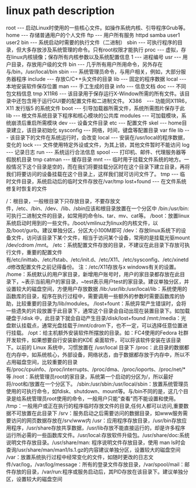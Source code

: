 # linux path description

root --- 启动Linux时使用的一些核心文件。如操作系统内核、引导程序Grub等。
home --- 存储普通用户的个人文件
ftp --- 用户所有服务
httpd
samba
user1
user2
bin --- 系统启动时需要的执行文件（二进制）
sbin --- 可执行程序的目录，但大多存放涉及系统管理的命令。只有root权限才能执行
proc --- 虚拟，存在linux内核镜像；保存所有内核参数以及系统配置信息
1 --- 进程编号
usr --- 用户目录，存放用户级的文件
bin --- 几乎所有用户所用命令，另外存在与/bin，/usr/local/bin
sbin --- 系统管理员命令，与用户相关，例如，大部分服务器程序
include ---  存放C/C++头文件的目录
lib --- 固定的程序数据
local --- 本地安装软件保存位置
man --- 手工生成的目录
info --- 信息文档
doc --- 不同包文档信息
tmp
X11R6 ---  该目录用于保存运行X-Window所需的所有文件。该目录中还包含用于运行GUI要的配置文件和二进制文件。
X386　--- 功能同X11R6，X11 发行版5 的系统文件
boot --- 引导加载器所需文件，系统所需图片保存于此
lib --- 根文件系统目录下程序和核心模块的公共库
modules --- 可加载模块，系统崩溃后重启所需模块
dev --- 设备文件目录
etc --- 配置文件
skel --- home目录建立，该目录初始化
sysconfig --- 网络，时间，键盘等配置目录
var
file
lib --- 该目录下的文件在系统运行时，会改变
local --- 安装在/usr/local的程序数据，变化的
lock --- 文件使用特定外设或文件，为其上锁，其他文件暂时不能访问
log --- 记录日志
run --- 系统运行合法信息
spool --- 打印机、邮件、代理服务器等假脱机目录
tmp
catman --- 缓存目录
mnt --- 临时用于挂载文件系统的地方。一般情况下这个目录是空的，而在我们将要挂载分区时在这个目录下建立目录，再将我们将要访问的设备挂载在这个目录上，这样我们就可访问文件了。
tmp --- 临时文件目录，系统启动后的临时文件存放在/var/tmp
lost+found --- 在文件系统修复时恢复的文件

/：根目录，一般根目录下只存放目录，不要存放文件，/etc、/bin、/dev、/lib、/sbin应该和根目录放置在一个分区中
/bin:/usr/bin:可执行二进制文件的目录，如常用的命令ls、tar、mv、cat等。
/boot：放置linux系统启动时用到的一些文件。/boot/vmlinuz为linux的内核文件，以及/boot/gurb。建议单独分区，分区大小100M即可
/dev：存放linux系统下的设备文件，访问该目录下某个文件，相当于访问某个设备，常用的是挂载光驱mount /dev/cdrom /mnt。
/etc：系统配置文件存放的目录，不建议在此目录下存放可执行文件，重要的配置文件有/etc/inittab、/etc/fstab、/etc/init.d、/etc/X11、/etc/sysconfig、/etc/xinetd.d修改配置文件之前记得备份。
注：/etc/X11存放与x windows有关的设置。
/home：系统默认的用户家目录，新增用户账号时，用户的家目录都存放在此目录下，~表示当前用户的家目录，~test表示用户test的家目录。建议单独分区，并设置较大的磁盘空间，方便用户存放数据
/lib:/usr/lib:/usr/local/lib：系统使用的函数库的目录，程序在执行过程中，需要调用一些额外的参数时需要函数库的协助，比较重要的目录为/lib/modules。
/lost+fount：系统异常产生错误时，会将一些遗失的片段放置于此目录下，通常这个目录会自动出现在装置目录下。如加载硬盘于/disk 中，此目录下就会自动产生目录/disk/lost+found
/mnt:/media：光盘默认挂载点，通常光盘挂载于/mnt/cdrom下，也不一定，可以选择任意位置进行挂载。
/opt：给主机额外安装软件所摆放的目录。如：FC4使用的Fedora 社群开发软件，如果想要自行安装新的KDE 桌面软件，可以将该软件安装在该目录下。以前的 Linux 系统中，习惯放置在 /usr/local 目录下
/proc：此目录的数据都在内存中，如系统核心，外部设备，网络状态，由于数据都存放于内存中，所以不占用磁盘空间，比较重要的目录有/proc/cpuinfo、/proc/interrupts、/proc/dma、/proc/ioports、/proc/net/*等
/root：系统管理员root的家目录，系统第一个启动的分区为/，所以最好将/root和/放置在一个分区下。
/sbin:/usr/sbin:/usr/local/sbin：放置系统管理员使用的可执行命令，如fdisk、shutdown、mount等。与/bin不同的是，这几个目录是给系统管理员root使用的命令，一般用户只能"查看"而不能设置和使用。
/tmp：一般用户或正在执行的程序临时存放文件的目录,任何人都可以访问,重要数据不可放置在此目录下
/srv：服务启动之后需要访问的数据目录，如www服务需要访问的网页数据存放在/srv/www内
/usr：应用程序存放目录，/usr/bin存放应用程序，/usr/share存放共享数据，/usr/lib存放不能直接运行的，却是许多程序运行所必需的一些函数库文件。/usr/local:存放软件升级包。/usr/share/doc:系统说明文件存放目录。/usr/share/man: 程序说明文件存放目录，使用 man ls时会查询/usr/share/man/man1/ls.1.gz的内容建议单独分区，设置较大的磁盘空间
/var：放置系统执行过程中经常变化的文件，如随时更改的日志文件/var/log，/var/log/message：所有的登录文件存放目录，/var/spool/mail：邮件存放的目录，/var/run:程序或服务启动后，其PID存放在该目录下。建议单独分区，设置较大的磁盘空间